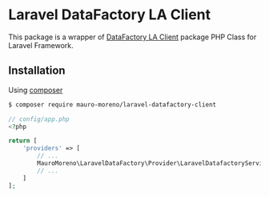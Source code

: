 # Laravel DataFactory LA Client

This package is a wrapper of
[DataFactory LA Client](http://github.com/mauro-moreno/datafactory-client) package
PHP Class for Laravel Framework.

## Installation

Using [composer](http://getcomposer.org)

```bash
$ composer require mauro-moreno/laravel-datafactory-client
```

```php
// config/app.php
<?php

return [
    'providers' => [
        // ...
        MauroMoreno\LaravelDataFactory\Provider\LaravelDatafactoryServiceProvider::class
        // ...
    ]
];
```

